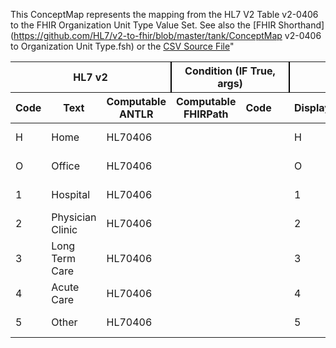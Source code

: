 This ConceptMap represents the mapping from the HL7 V2 Table v2-0406 to the FHIR Organization Unit Type Value Set. See also the [FHIR Shorthand](https://github.com/HL7/v2-to-fhir/blob/master/tank/ConceptMap v2-0406 to Organization Unit Type.fsh) or the [CSV Source File](https://github.com/HL7/v2-to-fhir/blob/master/mappings/)"
<table class='grid'><thead>
<tr><th colspan='3' style='border-right: 2px solid black;'>HL7 v2</th><th colspan='3' style='border-right: 2px solid black;'>Condition (IF True, args)</th><th colspan='4'>HL7 FHIR</th><th>Comments</th></tr>
<tr><th>Code</th><th>Text</th><th>Computable ANTLR</th><th>Computable FHIRPath</th><th>Code</th><th>&#xA0;</th><th>Display</th><th>Code System</th><th>&#xA0;</th></tr></thead>
<tbody>
<tr><td>H</td><td>Home</td><td style='border-right: 2px'>HL70406</td><td></td><td></td><td style='border-right: 2px'></td><td>H</td><td></td><td>Home</td><td>http://terminology.hl7.org/CodeSystem/v2-0406</td><td></td></tr>
<tr><td>O</td><td>Office</td><td style='border-right: 2px'>HL70406</td><td></td><td></td><td style='border-right: 2px'></td><td>O</td><td></td><td>Office</td><td>http://terminology.hl7.org/CodeSystem/v2-0406</td><td></td></tr>
<tr><td>1</td><td>Hospital</td><td style='border-right: 2px'>HL70406</td><td></td><td></td><td style='border-right: 2px'></td><td>1</td><td></td><td>Hospital</td><td>http://terminology.hl7.org/CodeSystem/v2-0406</td><td></td></tr>
<tr><td>2</td><td>Physician Clinic</td><td style='border-right: 2px'>HL70406</td><td></td><td></td><td style='border-right: 2px'></td><td>2</td><td></td><td>Physician Clinic</td><td>http://terminology.hl7.org/CodeSystem/v2-0406</td><td></td></tr>
<tr><td>3</td><td>Long Term Care</td><td style='border-right: 2px'>HL70406</td><td></td><td></td><td style='border-right: 2px'></td><td>3</td><td></td><td>Long Term Care</td><td>http://terminology.hl7.org/CodeSystem/v2-0406</td><td></td></tr>
<tr><td>4</td><td>Acute Care</td><td style='border-right: 2px'>HL70406</td><td></td><td></td><td style='border-right: 2px'></td><td>4</td><td></td><td>Acute Care</td><td>http://terminology.hl7.org/CodeSystem/v2-0406</td><td></td></tr>
<tr><td>5</td><td>Other</td><td style='border-right: 2px'>HL70406</td><td></td><td></td><td style='border-right: 2px'></td><td>5</td><td></td><td>Other</td><td>http://terminology.hl7.org/CodeSystem/v2-0406</td><td></td></tr>
</tbody></table>
